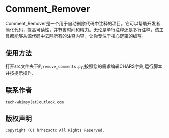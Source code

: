 # Comment_Remover

Comment_Remover是一个用于自动删除代码中注释的项目。它可以帮助开发者简化代码，提高可读性，并节省时间和精力。无论是单行注释还是多行注释，该工具都能够从源代码中去除所有的注释内容，让你专注于核心逻辑的编写。

## 使用方法

打开src文件夹下的`remove_comments.py`,按照您的需求编辑CHARS字典,运行脚本并按提示操作.

## 联系作者

`tech-whimsy(at)outlook.com`

## 版权声明

`Copyright (C) hrhszsdtc All Rights Reserved.`

